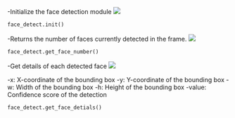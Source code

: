 -Initialize the face detection module
<img class="blockly_svg" src="https://makerandcoder.com/MCLab/blockly/aitools/1.svg">
```python
face_detect.init()
```

-Returns the number of faces currently detected in the frame.
<img class="blockly_svg" src="https://makerandcoder.com/MCLab/blockly/aitools/2.svg">

```python
face_detect.get_face_number()
```

-Get details of each detected face
<img class="blockly_svg" src="https://makerandcoder.com/MCLab/blockly/aitools/3.svg">

  -x: X-coordinate of the bounding box
  -y: Y-coordinate of the bounding box
  -w: Width of the bounding box
  -h: Height of the bounding box
  -value: Confidence score of the detection

```python
face_detect.get_face_detials()
```
